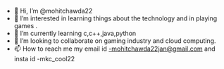 - 👋 Hi, I’m @mohitchawda22
- 👀 I’m interested in learning things about the technology and in playing games . 
- 🌱 I’m currently learning c,c++,java,python
- 💞️ I’m looking to collaborate on gaming industry and cloud computing.
- 📫 How to reach me my email id -mohitchawda22jan@gmail.com and insta id -mkc_cool22

<!---
mohitchawda22/mohitchawda22 is a ✨ special ✨ repository because its `README.md` (this file) appears on your GitHub profile.
You can click the Preview link to take a look at your changes.
--->
